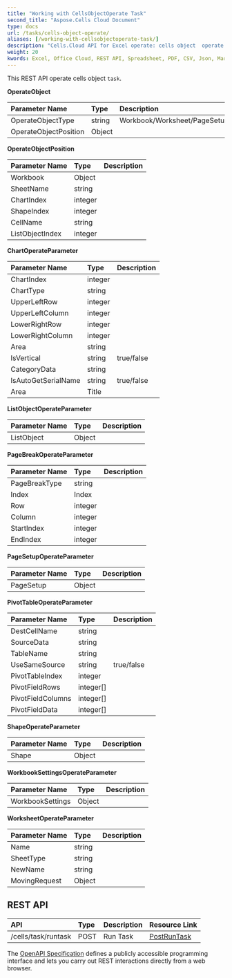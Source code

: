 ```yaml
---
title: "Working with CellsObjectOperate Task"
second_title: "Aspose.Cells Cloud Document"
type: docs
url: /tasks/cells-object-operate/
aliases: [/working-with-cellsobjectoperate-task/]
description: "Cells.Cloud API for Excel operate: cells object  operate task."
weight: 20
kwords: Excel, Office Cloud, REST API, Spreadsheet, PDF, CSV, Json, Markdown, Working with CellsObjectOperate Task
---
```


This REST API operate cells object  `task`.

**OperateObject**

|Parameter Name|Type|Description|
| :- | :- | :- |
| OperateObjectType | string | Workbook/Worksheet/PageSetup/Cells/Chart/Shape/ListObject/PivotTable/WorkbookSettings/PageBreak |
| OperateObjectPosition | Object | |

**OperateObjectPosition**

|Parameter Name|Type|Description|
| :- | :- | :- |
| Workbook | Object | |
| SheetName | string | |
| ChartIndex | integer | |
| ShapeIndex | integer | |
| CellName | string | |
| ListObjectIndex | integer | |


**ChartOperateParameter**

|Parameter Name|Type|Description|
| :- | :- | :- |
| ChartIndex | integer | |
| ChartType | string | |
| UpperLeftRow | integer | |
| UpperLeftColumn | integer |  |
| LowerRightRow | integer | |
| LowerRightColumn | integer | |
| Area |string | |
| IsVertical | string | true/false |
| CategoryData |string | |
| IsAutoGetSerialName |string | true/false |
| Area |Title | |

**ListObjectOperateParameter** 

|Parameter Name|Type|Description|
| :- | :- | :- |
| ListObject | Object | |

**PageBreakOperateParameter**

|Parameter Name|Type|Description|
| :- | :- | :- |
| PageBreakType | string | |
| Index | Index | |
| Row | integer | |
| Column | integer |  |
| StartIndex | integer | |
| EndIndex | integer | |


**PageSetupOperateParameter**

|Parameter Name|Type|Description|
| :- | :- | :- |
| PageSetup | Object | |


**PivotTableOperateParameter**

|Parameter Name|Type|Description|
| :- | :- | :- |
| DestCellName | string | |
| SourceData | string | |
| TableName | string | |
| UseSameSource | string |  true/false |
| PivotTableIndex | integer | |
| PivotFieldRows | integer[] | |
| PivotFieldColumns | integer[] | |
| PivotFieldData | integer[] | |


**ShapeOperateParameter**


|Parameter Name|Type|Description|
| :- | :- | :- |
| Shape | Object | |


**WorkbookSettingsOperateParameter**


|Parameter Name|Type|Description|
| :- | :- | :- |
| WorkbookSettings | Object | |

**WorksheetOperateParameter**


|Parameter Name|Type|Description|
| :- | :- | :- |
| Name | string | |
| SheetType | string | |
| NewName | string | |
| MovingRequest | Object | |

## REST API

|**API**|**Type**|**Description**|**Resource Link**|
| :- | :- | :- | :- |
|/cells/task/runtask|POST|Run Task|[PostRunTask](https://apireference.aspose.cloud/cells/#/Task/PostRunTask)|

The [OpenAPI Specification](https://apireference.aspose.cloud/cells/#/Workbook/PostImportData) defines a publicly accessible programming interface and lets you carry out REST interactions directly from a web browser. 

